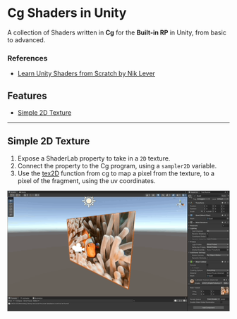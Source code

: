# Cg Shaders in Unity

A collection of Shaders written in **Cg** for the **Built-in RP** in Unity, from basic to advanced.

### References

- [Learn Unity Shaders from Scratch by Nik Lever](https://www.udemy.com/course/learn-unity-shaders-from-scratch)

## Features

- [Simple 2D Texture](#simple-2d-texture)

---

## Simple 2D Texture

1. Expose a ShaderLab property to take in a `2D` texture.
1. Connect the property to the Cg program, using a `sampler2D` variable.
1. Use the [tex2D](https://developer.download.nvidia.com/cg/tex2D.html) function from cg to map a pixel from the texture, to a pixel of the fragment, using the uv coordinates.

![Gif](./docs/1.gif)
